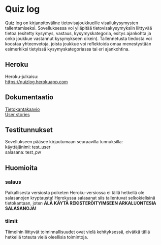 # Quiz log

Quiz log on kirjanpitoväline tietovisajoukkueille visailukysymysten tallentamiseksi. Sovelluksessa voi ylläpitää tietovisakysymyksiin liittyvää tietoa (esitetty kysymys, vastaus, kysymyskategoria, esitys ajankohta ja onko joukkue vastannut kysymykseen oikein). Tallennetusta tiedosta voi koostaa yhteenvetoja, joista joukkue voi reflektoida omaa menestystään esimerkiksi tietyissä kysymyskategoriassa tai eri ajankohtina.

## Heroku
Heroku-julkaisu:  
https://quizlog.herokuapp.com

## Dokumentaatio
[Tietokantakaavio](/documentation/tvtk-uml.png)  
[User stories](/documentation/userstories.md)

## Testitunnukset
Sovellukseen pääsee kirjautumaan seuraavilla tunnuksilla:  
käyttäjänimi: test_user  
salasana: test_pw  

## Huomioita
### salaus
Paikallisesta versiosta poiketen Heroku-versiossa ei tällä hetkellä ole salasanojen kryptausta! Herokussa salasanat siis tallentuvat selkokielisinä tietokantaan, joten **ÄLÄ KÄYTÄ REKISTERÖITYIMSEEN ARKALUONTESIA SALASANOJA!**  

### tiimit
Tiimeihin liittyvät toiminnallisuudet ovat vielä kehityksessä, eivätkä tällä hetkellä toteuta vielä oleellisia toimintoja.

